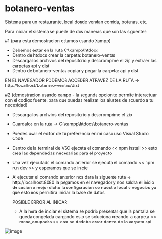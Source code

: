 # botanero-ventas
 Sistema para un restaurante, local donde vendan comida, botanas, etc.

 Para iniciar el sistema se puede de dos maneras que son las siguentes:
 
#1 
(para esta demostracion estamos usando Xampp)
- Debemos estar en la ruta C:\xampp\htdocs
- Dentro de htdocs crear la carpeta: botanero-ventas
- Descarga los archivos del repositorio y descrompime el zip y extraer las carpetas api y dist
- Dentro de botanero-ventas copiar y pegar la carpeta: api y dist

EN EL NAVEGADOR PODEMOS ACCEDER ATRAVEZ DE LA RUTA -> http://localhost/botanero-ventas/dist

#2 (demostracion usando xampp - la segunda opcion te permite interactuar con el codigo fuente, para que puedas realizar los ajustes de acuerdo a tu necesidad)
- Descarga los archvios del repositorio y descromprime el zip
- Guardalos en la ruta -> C:\xampp\htdocs\botanero-ventas
- Puedes usar el editor de tu preferencia en mi caso uso Visual Studio Code
- Dentro de la terminal de VSC ejecuta el comando << npm install >> esto crea las dependecias necesarias para el proyecto
- Una vez ejecutado el comando anterior se ejecuta el comando << npm run dev >> y esperamos que se inicie
- Al ejecutar el comando anterior nos dara la siguente ruta -> http://localhost:8080 la pegamos en el navegador y nos saldra el inicio de sesión o mejor dicho la configuracion de nuestro local o negocios ya que esto nos permitira iniciar la base de datos 

  POSIBLE ERROR AL INICAR
  - A la hora de iniciar el sistema se podria presentar que la pantalla se queda congelada cargando esto se soluciona creando la carpeta << mesa_ocupadas >> esta se dedebe crear dentro de la carpeta api

![image](https://github.com/lopezh13/botanero-ventas/assets/108281309/37428487-0b5b-4e6b-b487-f63c5a1b23cb)
